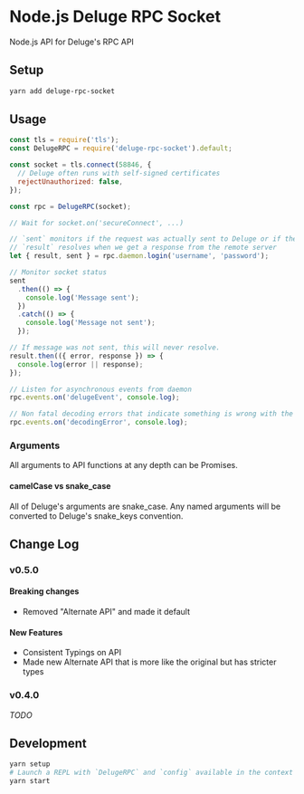# Node.js Deluge RPC Socket

Node.js API for Deluge's RPC API

## Setup

```bash
yarn add deluge-rpc-socket
```

## Usage

```js
const tls = require('tls');
const DelugeRPC = require('deluge-rpc-socket').default;

const socket = tls.connect(58846, {
  // Deluge often runs with self-signed certificates
  rejectUnauthorized: false,
});

const rpc = DelugeRPC(socket);

// Wait for socket.on('secureConnect', ...)

// `sent` monitors if the request was actually sent to Deluge or if there was some error on our end
// `result` resolves when we get a response from the remote server
let { result, sent } = rpc.daemon.login('username', 'password');

// Monitor socket status
sent
  .then(() => {
    console.log('Message sent');
  })
  .catch(() => {
    console.log('Message not sent');
  });

// If message was not sent, this will never resolve.
result.then(({ error, response }) => {
  console.log(error || response);
});

// Listen for asynchronous events from daemon
rpc.events.on('delugeEvent', console.log);

// Non fatal decoding errors that indicate something is wrong with the protocol...
rpc.events.on('decodingError', console.log);
```

### Arguments

All arguments to API functions at any depth can be Promises.

#### camelCase vs snake_case

All of Deluge's arguments are snake_case.
Any named arguments will be converted to Deluge's snake_keys convention.

## Change Log

### v0.5.0

#### Breaking changes

- Removed "Alternate API" and made it default

#### New Features

- Consistent Typings on API
- Made new Alternate API that is more like the original but has stricter types

### v0.4.0

_TODO_

<!-- NOPUBLISH -->

## Development

```bash
yarn setup
# Launch a REPL with `DelugeRPC` and `config` available in the context and useful commands in history
yarn start
```
